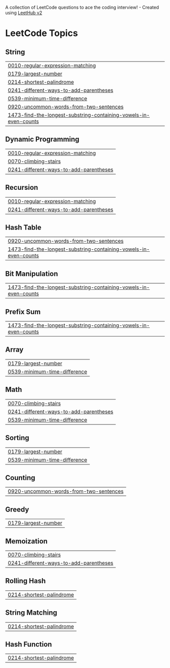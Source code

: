 A collection of LeetCode questions to ace the coding interview! - Created using [LeetHub v2](https://github.com/arunbhardwaj/LeetHub-2.0)
<!---LeetCode Topics Start-->
# LeetCode Topics
## String
|  |
| ------- |
| [0010-regular-expression-matching](https://github.com/Dipon-De/Leetcode_POD_By_Dipon/tree/master/0010-regular-expression-matching) |
| [0179-largest-number](https://github.com/Dipon-De/Leetcode_POD_By_Dipon/tree/master/0179-largest-number) |
| [0214-shortest-palindrome](https://github.com/Dipon-De/Leetcode_POD_By_Dipon/tree/master/0214-shortest-palindrome) |
| [0241-different-ways-to-add-parentheses](https://github.com/Dipon-De/Leetcode_POD_By_Dipon/tree/master/0241-different-ways-to-add-parentheses) |
| [0539-minimum-time-difference](https://github.com/Dipon-De/Leetcode_POD_By_Dipon/tree/master/0539-minimum-time-difference) |
| [0920-uncommon-words-from-two-sentences](https://github.com/Dipon-De/Leetcode_POD_By_Dipon/tree/master/0920-uncommon-words-from-two-sentences) |
| [1473-find-the-longest-substring-containing-vowels-in-even-counts](https://github.com/Dipon-De/Leetcode_POD_By_Dipon/tree/master/1473-find-the-longest-substring-containing-vowels-in-even-counts) |
## Dynamic Programming
|  |
| ------- |
| [0010-regular-expression-matching](https://github.com/Dipon-De/Leetcode_POD_By_Dipon/tree/master/0010-regular-expression-matching) |
| [0070-climbing-stairs](https://github.com/Dipon-De/Leetcode_POD_By_Dipon/tree/master/0070-climbing-stairs) |
| [0241-different-ways-to-add-parentheses](https://github.com/Dipon-De/Leetcode_POD_By_Dipon/tree/master/0241-different-ways-to-add-parentheses) |
## Recursion
|  |
| ------- |
| [0010-regular-expression-matching](https://github.com/Dipon-De/Leetcode_POD_By_Dipon/tree/master/0010-regular-expression-matching) |
| [0241-different-ways-to-add-parentheses](https://github.com/Dipon-De/Leetcode_POD_By_Dipon/tree/master/0241-different-ways-to-add-parentheses) |
## Hash Table
|  |
| ------- |
| [0920-uncommon-words-from-two-sentences](https://github.com/Dipon-De/Leetcode_POD_By_Dipon/tree/master/0920-uncommon-words-from-two-sentences) |
| [1473-find-the-longest-substring-containing-vowels-in-even-counts](https://github.com/Dipon-De/Leetcode_POD_By_Dipon/tree/master/1473-find-the-longest-substring-containing-vowels-in-even-counts) |
## Bit Manipulation
|  |
| ------- |
| [1473-find-the-longest-substring-containing-vowels-in-even-counts](https://github.com/Dipon-De/Leetcode_POD_By_Dipon/tree/master/1473-find-the-longest-substring-containing-vowels-in-even-counts) |
## Prefix Sum
|  |
| ------- |
| [1473-find-the-longest-substring-containing-vowels-in-even-counts](https://github.com/Dipon-De/Leetcode_POD_By_Dipon/tree/master/1473-find-the-longest-substring-containing-vowels-in-even-counts) |
## Array
|  |
| ------- |
| [0179-largest-number](https://github.com/Dipon-De/Leetcode_POD_By_Dipon/tree/master/0179-largest-number) |
| [0539-minimum-time-difference](https://github.com/Dipon-De/Leetcode_POD_By_Dipon/tree/master/0539-minimum-time-difference) |
## Math
|  |
| ------- |
| [0070-climbing-stairs](https://github.com/Dipon-De/Leetcode_POD_By_Dipon/tree/master/0070-climbing-stairs) |
| [0241-different-ways-to-add-parentheses](https://github.com/Dipon-De/Leetcode_POD_By_Dipon/tree/master/0241-different-ways-to-add-parentheses) |
| [0539-minimum-time-difference](https://github.com/Dipon-De/Leetcode_POD_By_Dipon/tree/master/0539-minimum-time-difference) |
## Sorting
|  |
| ------- |
| [0179-largest-number](https://github.com/Dipon-De/Leetcode_POD_By_Dipon/tree/master/0179-largest-number) |
| [0539-minimum-time-difference](https://github.com/Dipon-De/Leetcode_POD_By_Dipon/tree/master/0539-minimum-time-difference) |
## Counting
|  |
| ------- |
| [0920-uncommon-words-from-two-sentences](https://github.com/Dipon-De/Leetcode_POD_By_Dipon/tree/master/0920-uncommon-words-from-two-sentences) |
## Greedy
|  |
| ------- |
| [0179-largest-number](https://github.com/Dipon-De/Leetcode_POD_By_Dipon/tree/master/0179-largest-number) |
## Memoization
|  |
| ------- |
| [0070-climbing-stairs](https://github.com/Dipon-De/Leetcode_POD_By_Dipon/tree/master/0070-climbing-stairs) |
| [0241-different-ways-to-add-parentheses](https://github.com/Dipon-De/Leetcode_POD_By_Dipon/tree/master/0241-different-ways-to-add-parentheses) |
## Rolling Hash
|  |
| ------- |
| [0214-shortest-palindrome](https://github.com/Dipon-De/Leetcode_POD_By_Dipon/tree/master/0214-shortest-palindrome) |
## String Matching
|  |
| ------- |
| [0214-shortest-palindrome](https://github.com/Dipon-De/Leetcode_POD_By_Dipon/tree/master/0214-shortest-palindrome) |
## Hash Function
|  |
| ------- |
| [0214-shortest-palindrome](https://github.com/Dipon-De/Leetcode_POD_By_Dipon/tree/master/0214-shortest-palindrome) |
<!---LeetCode Topics End-->